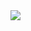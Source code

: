 <img src="https://capsule-render.vercel.app/api?type=waving&color=auto&height=300&section=header&text=Suhyun%20Github&fontSize=90" />

